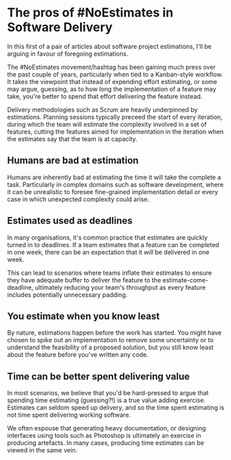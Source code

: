 # The pros of #NoEstimates in Software Delivery

In this first of a pair of articles about software project estimations, I'll be arguing in favour of foregoing estimations.

The #NoEstimates movement/hashtag has been gaining much press over the past couple of years, particularly when tied to a Kanban-style workflow. It takes the viewpoint that instead of expending effort estimating, or some may argue, guessing, as to how long the implementation of a feature may take, you're better to spend that effort delivering the feature instead.

Delivery methodologies such as Scrum are heavily underpinned by estimations. Planning sessions typically preceed the start of every iteration, during which the team will estimate the complexity involved in a set of features, cutting the features aimed for implementation in the iteration when the estimates say that the team is at capacity.


## Humans are bad at estimation

Humans are inherently bad at estimating the time it will take the complete a task. Particularly in complex domains such as software development, where it can be unrealistic to foresee fine-grained implementation detail or every case in which unexpected complexity could arise.


## Estimates used as deadlines

In many organisations, it's common practice that estimates are quickly turned in to deadlines. If a team estimates that a feature can be completed in one week, there can be an expectation that it *will* be delivered in one week.

This can lead to scenarios where teams inflate their estimates to ensure they have adequate buffer to deliver the feature to the estimate-come-deadline, ultimately reducing your team's throughput as every feature includes potentially unnecessary padding.


## You estimate when you know least

By nature, estimations happen before the work has started. You might have chosen to spike out an implementation to remove some uncertainty or to understand the feasibility of a proposed solution, but you still know least about the feature before you've written any code.



## Time can be better spent delivering value

In most scenarios, we believe that you'd be hard-pressed to argue that spending time estimating (guessing?!) is a true value adding exercise. Estimates can seldom speed up delivery, and so the time spent estimating is not time spent delivering working software.

We often espouse that generating heavy documentation, or designing interfaces using tools such as Photoshop is ultimately an exercise in producing artefacts. In many cases, producing time estimates can be viewed in the same vein.

